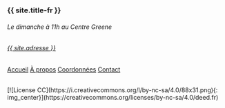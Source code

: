 
### {{ site.title-fr }} 

###### Le dimanche à 11h au Centre Greene
###### [{{ site.adresse }}](/coordonnées.html)

[Accueil](/index-fr.html) [À propos](/intro-fr.html) [Coordonnées](/coordonnées.html) [Contact](/contact-fr.html)

<br>
[![License CC](https://i.creativecommons.org/l/by-nc-sa/4.0/88x31.png){: img_center}](https://creativecommons.org/licenses/by-nc-sa/4.0/deed.fr)
